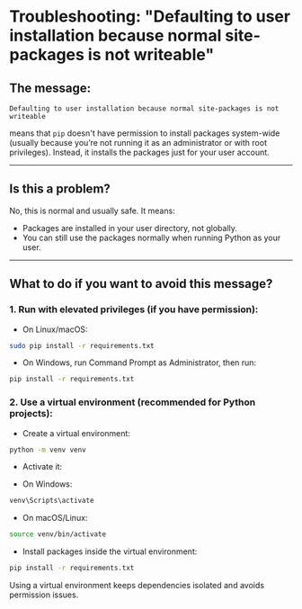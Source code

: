 # Troubleshooting: "Defaulting to user installation because normal site-packages is not writeable"

## The message:

```
Defaulting to user installation because normal site-packages is not writeable
```

means that `pip` doesn't have permission to install packages system-wide (usually because you’re not running it as an administrator or with root privileges). Instead, it installs the packages just for your user account.

---

## Is this a problem?

No, this is normal and usually safe. It means:

- Packages are installed in your user directory, not globally.
- You can still use the packages normally when running Python as your user.

---

## What to do if you want to avoid this message?

### 1. Run with elevated privileges (if you have permission):

- On Linux/macOS:

```bash
sudo pip install -r requirements.txt
```
- On Windows, run Command Prompt as Administrator, then run:

```cmd
pip install -r requirements.txt
```

### 2. Use a virtual environment (recommended for Python projects):

- Create a virtual environment:

```bash
python -m venv venv
```

- Activate it:

- On Windows:

```cmd
venv\Scripts\activate
```
- On macOS/Linux:

```bash
source venv/bin/activate
```

- Install packages inside the virtual environment:

```bash
pip install -r requirements.txt
```

Using a virtual environment keeps dependencies isolated and avoids permission issues.
